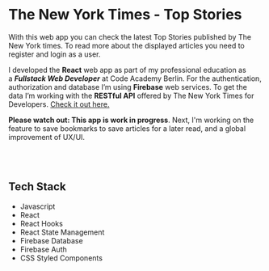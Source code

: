 <br />

# The New York Times - Top Stories

With this web app you can check the latest Top Stories published by The New York times. To read more about the displayed articles you need to register and login as a user.

I developed the **React** web app as part of my professional education as a **_Fullstack Web Developer_** at Code Academy Berlin. For the authentication, authorization and database I’m using **Firebase** web services. To get the data I’m working with the **RESTful API** offered by The New York Times for Developers. [Check it out here.](https://developer.nytimes.com/apis) 

**Please watch out: This app is work in progress**. Next, I'm working on the feature to save bookmarks to save articles for a later read, and a global improvement of UX/UI. 

<br />
<br />

## Tech Stack

- Javascript
- React
- React Hooks
- React State Management
- Firebase Database
- Firebase Auth
- CSS Styled Components

<br />
<br />

